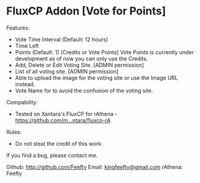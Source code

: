 FluxCP Addon [Vote for Points]
=====================

Features:
- Vote Time Interval (Default: 12 hours)
- Time Left
- Points (Default: 1) [Credits or Vote Points] Vote Points is currently under development as of now you can only use the Credits.
- Add, Delete or Edit Voting Site. [ADMIN permission]
- List of all voting site. [ADMIN permission]
- Able to upload the image for the voting site or use the Image URL instead.
- Vote Name for to avoid the confusion of the voting site.

Compability:
- Tested on Xantara's FluxCP for rAthena - https://github.com/m...ntara/fluxcp-rA

Rules:
- Do not steal the credit of this work.

If you find a bug, please contact me.

Github: http://github.com/Feefty
Email: kingfeefty@gmail.com
rAthena: Feefty